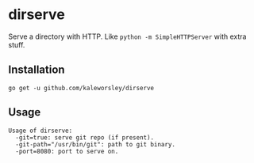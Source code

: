 # dirserve

Serve a directory with HTTP. Like `python -m SimpleHTTPServer` with extra stuff.

## Installation

```
go get -u github.com/kaleworsley/dirserve
```

## Usage

    Usage of dirserve:
      -git=true: serve git repo (if present).
      -git-path="/usr/bin/git": path to git binary.
      -port=8080: port to serve on.
